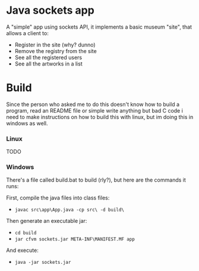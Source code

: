 # Java sockets app

A "simple" app using sockets API, it implements a basic museum "site", that allows a client to:

* Register in the site (why? dunno) 
* Remove the registry from the site
* See all the registered users
* See all the artworks in a list

# Build

Since the person who asked me to do this doesn't know how to build 
a program, read an README file or simple write anything but bad C code
i need to make instructions on how to build this with linux, but im doing this in windows as well.

### Linux

TODO

### Windows

There's a file called build.bat to build (rly?), but here are the commands it runs:

First, compile the java files into class files: 
* `javac src\app\App.java -cp src\ -d build\`

Then generate an executable jar:
* `cd build`
* `jar cfvm sockets.jar META-INF\MANIFEST.MF app`

And execute:
* `java -jar sockets.jar`

